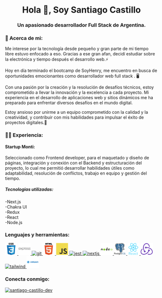 <h1 align="center">Hola 👋, Soy Santiago Castillo</h1>
<h3 align="center">Un apasionado desarrollador Full Stack de Argentina.</h3>

<h3 align="left">🌱 Acerca de mi: </h3> 
<p> 
Me interese por la tecnología desde pequeño y gran parte de mi tiempo libre estuvo enfocado a eso. Gracias a ese gran afan, decidí estudiar sobre la electrónica y tiempo después el desarrollo web.⚡

Hoy en día terminado el bootcamp de SoyHenry, me encuentro en busca de oportunidades emocionantes como desarrollador web full stack . 🖥️

Con una pasión por la creación y la resolución de desafíos técnicos, estoy comprometido a llevar la innovación y la excelencia a cada proyecto. Mi experiencia en el desarrollo de aplicaciones web y sitios dinámicos me ha preparado para enfrentar diversos desafíos en el mundo digital. 

Estoy ansioso por unirme a un equipo comprometido con la calidad y la creatividad, y contribuir con mis habilidades para impulsar el éxito de proyectos digitales.🚀
 </p>
 <h3 align="left">👨‍💻 Experiencia: </h3> 
 <h4>
   Startup Monti:
 </h4>
<p> 
  Seleccionado como Frontend developer, para el maquetado y diseño de páginas, integración y conexión con el Backend y estructuración del proyecto, lo cual me permitió desarrollar habilidades útiles como adaptabilidad, resolución de conflictos, trabajo en equipo y gestión del tiempo.
   </p>
 <h5>
Tecnologias utilizadas: 
 </h5>
  <p>
    -Next.js    
    <br>
    -Chakra UI
    <br>
    -Redux
    <br>
    -React
    <br>
    -Node.js
 
 </p>

<h3 align="left">Lenguajes y herramientas:</h3>
<p align="left"> <a href="https://www.w3schools.com/css/" target="_blank" rel="noreferrer"> <img src="https://raw.githubusercontent.com/devicons/devicon/master/icons/css3/css3-original-wordmark.svg" alt="css3" width="40" height="40"/> </a> <a href="https://expressjs.com" target="_blank" rel="noreferrer"> <img src="https://raw.githubusercontent.com/devicons/devicon/master/icons/express/express-original-wordmark.svg" alt="express" width="40" height="40"/> </a> <a href="https://git-scm.com/" target="_blank" rel="noreferrer"> <img src="https://www.vectorlogo.zone/logos/git-scm/git-scm-icon.svg" alt="git" width="40" height="40"/> </a> <a href="https://www.w3.org/html/" target="_blank" rel="noreferrer"> <img src="https://raw.githubusercontent.com/devicons/devicon/master/icons/html5/html5-original-wordmark.svg" alt="html5" width="40" height="40"/> </a> <a href="https://developer.mozilla.org/en-US/docs/Web/JavaScript" target="_blank" rel="noreferrer"> <img src="https://raw.githubusercontent.com/devicons/devicon/master/icons/javascript/javascript-original.svg" alt="javascript" width="40" height="40"/> </a> <a href="https://jestjs.io" target="_blank" rel="noreferrer"> <img src="https://www.vectorlogo.zone/logos/jestjsio/jestjsio-icon.svg" alt="jest" width="40" height="40"/> </a> <a href="https://nextjs.org/" target="_blank" rel="noreferrer"> <img src="https://cdn.worldvectorlogo.com/logos/nextjs-2.svg" alt="nextjs" width="40" height="40"/> </a> <a href="https://nodejs.org" target="_blank" rel="noreferrer"> <img src="https://raw.githubusercontent.com/devicons/devicon/master/icons/nodejs/nodejs-original-wordmark.svg" alt="nodejs" width="40" height="40"/> </a> <a href="https://www.postgresql.org" target="_blank" rel="noreferrer"> <img src="https://raw.githubusercontent.com/devicons/devicon/master/icons/postgresql/postgresql-original-wordmark.svg" alt="postgresql" width="40" height="40"/> </a> <a href="https://reactjs.org/" target="_blank" rel="noreferrer"> <img src="https://raw.githubusercontent.com/devicons/devicon/master/icons/react/react-original-wordmark.svg" alt="react" width="40" height="40"/> </a> <a href="https://redux.js.org" target="_blank" rel="noreferrer"> <img src="https://raw.githubusercontent.com/devicons/devicon/master/icons/redux/redux-original.svg" alt="redux" width="40" height="40"/> </a> <a href="https://tailwindcss.com/" target="_blank" rel="noreferrer"> <img src="https://www.vectorlogo.zone/logos/tailwindcss/tailwindcss-icon.svg" alt="tailwind" width="40" height="40"/> </a> <a href="https://webpack.js.org" target="_blank" rel="noreferrer"> <img src="https://raw.githubusercontent.com/devicons/devicon/d00d0969292a6569d45b06d3f350f463a0107b0d/icons/webpack/webpack-original-wordmark.svg" alt="webpack" width="40" height="40"/> </a> </p>

<h3 align="left">Conecta conmigo: </h3>
<p align="left">
<a href="https://linkedin.com/in/santiago-castillo-dev" target="blank"><img align="center" src="https://raw.githubusercontent.com/rahuldkjain/github-profile-readme-generator/master/src/images/icons/Social/linked-in-alt.svg" alt="santiago-castillo-dev" height="30" width="40" /></a>
</p>
